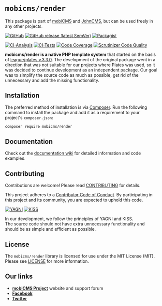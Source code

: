 # `mobicms/render`

This package is part of [mobiCMS](https://github.com/mobicms/mobicms) and [JohnCMS](https://github.com/johncms/johncms),
but can be used freely in any other projects.

[![GitHub](https://img.shields.io/github/license/mobicms/render?color=green)](https://github.com/mobicms/render/blob/develop/LICENSE)
[![GitHub release (latest SemVer)](https://img.shields.io/github/v/release/mobicms/render)](https://github.com/mobicms/render/releases)
[![Packagist](https://img.shields.io/packagist/dt/mobicms/render)](https://packagist.org/packages/mobicms/render)

[![CI-Analysis](https://github.com/mobicms/render/workflows/Analysis/badge.svg)](https://github.com/mobicms/render/actions?query=workflow%3AAnalysis)
[![CI-Tests](https://github.com/mobicms/render/workflows/Tests/badge.svg)](https://github.com/mobicms/render/actions?query=workflow%3ATests)
[![Code Coverage](https://scrutinizer-ci.com/g/mobicms/render/badges/coverage.png)](https://scrutinizer-ci.com/g/mobicms/render/code-structure/main/code-coverage)
[![Scrutinizer Code Quality](https://scrutinizer-ci.com/g/mobicms/render/badges/quality-score.png)](https://scrutinizer-ci.com/g/mobicms/render)

**mobicms/render is a native PHP template system** that started on the basis of [league/plates v.3.3.0](https://github.com/thephpleague/plates/releases/tag/3.3.0).
The development of the original package went in a direction that was not suitable for our projects where Plates was used, so it was decided to continue development as an independent package.
Our goal was to simplify the source code as much as possible, get rid of the unnecessary and add the missing functionality.

  
## Installation

The preferred method of installation is via [Composer](http://getcomposer.org). Run the following
command to install the package and add it as a requirement to your project's
`composer.json`:

```bash
composer require mobicms/render
```


## Documentation

Check out the [documentation wiki](https://github.com/mobicms/render/wiki) for detailed information
and code examples.


## Contributing

Contributions are welcome! Please read [CONTRIBUTING](https://github.com/mobicms/render/blob/develop/.github/CONTRIBUTING.md) for details.  

This project adheres to a [Contributor Code of Conduct](https://github.com/mobicms/render/blob/develop/.github/CODE_OF_CONDUCT.md).
By participating in this project and its community, you are expected to uphold this code.

[![YAGNI](https://img.shields.io/badge/principle-YAGNI-blueviolet.svg)](https://en.wikipedia.org/wiki/YAGNI)
[![KISS](https://img.shields.io/badge/principle-KISS-blueviolet.svg)](https://en.wikipedia.org/wiki/KISS_principle)

In our development, we follow the principles of YAGNI and KISS.  
The source code should not have extra unnecessary functionality and should be as simple and efficient as possible.


## License

The `mobicms/render` library is licensed for use under the MIT License (MIT).  
Please see [LICENSE](https://github.com/mobicms/render/blob/master/LICENSE) for more information.


## Our links
- [**mobiCMS Project**](https://mobicms.org) website and support forum
- [**Facebook**](https://www.facebook.com/mobicms)
- [**Twitter**](https://twitter.com/mobicms)
